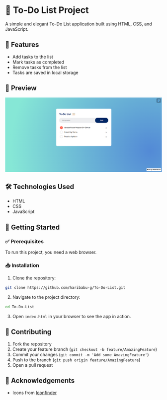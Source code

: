 # 📝 To-Do List Project

A simple and elegant To-Do List application built using HTML, CSS, and JavaScript.

## 🌟 Features

- Add tasks to the list
- Mark tasks as completed
- Remove tasks from the list
- Tasks are saved in local storage

## 👀 Preview

![To-Do List Preview](Images/Preview.png)

## 🛠 Technologies Used

- HTML
- CSS
- JavaScript

## 🚀 Getting Started

### ✅ Prerequisites

To run this project, you need a web browser.

### 📥 Installation

1. Clone the repository:

```sh
git clone https://github.com/haribabu-g/To-Do-List.git
```

2. Navigate to the project directory:

```sh
cd To-Do-List
```

3. Open `index.html` in your browser to see the app in action.

## 🤝 Contributing

1. Fork the repository
2. Create your feature branch (`git checkout -b feature/AmazingFeature`)
3. Commit your changes (`git commit -m 'Add some AmazingFeature'`)
4. Push to the branch (`git push origin feature/AmazingFeature`)
5. Open a pull request

## 🙏 Acknowledgements

- Icons from [Iconfinder](https://www.iconfinder.com)
  
